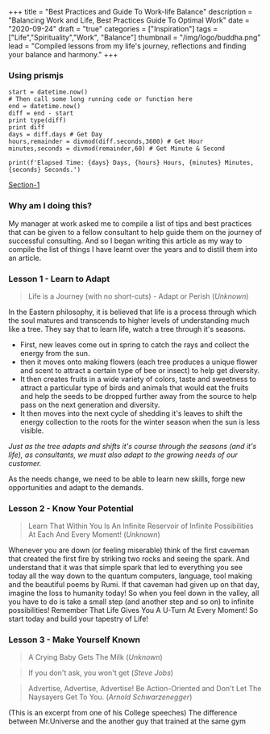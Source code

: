 +++
title = "Best Practices and Guide To Work-life Balance"
description = "Balancing Work and Life, Best Practices Guide To Optimal Work"
date = "2020-09-24"
draft = "true"
categories = ["Inspiration"]
tags = ["Life","Spirituality","Work", "Balance"]
thumbnail = "/img/logo/buddha.png"
lead = "Compiled lessons from my life's journey, reflections and finding your balance and harmony."
+++

### Using prismjs

<pre id="codeblk1" class="line-numbers" data-line="2,4-5"><code class="lang-shell-session">start = datetime.now()
# Then call some long running code or function here
end = datetime.now()
diff = end - start
print type(diff)
print diff
days = diff.days # Get Day 
hours,remainder = divmod(diff.seconds,3600) # Get Hour
minutes,seconds = divmod(remainder,60) # Get Minute & Second

print(f'Elapsed Time: {days} Days, {hours} Hours, {minutes} Minutes, {seconds} Seconds.') 
</code></pre>

<a href="#codeblk1.3-5,7">Section-1</a>

### Why am I doing this?

My manager at work asked me to compile a list of tips and best practices that can be given to a fellow consultant to help guide them on the journey of successful consulting. And so I began writing this article as my way to compile the list of things I have learnt over the years and to distill them into an article.

### Lesson 1 - Learn to Adapt

> Life is a Journey (with no short-cuts) - Adapt or Perish (_Unknown_)

In the Eastern philosophy, it is believed that life is a process through which the soul matures and transcends to higher levels of understanding much like a tree. They say that to learn life, watch a tree through it's seasons. 

- First, new leaves come out in spring to catch the rays and collect the energy from the sun.
- then it moves onto making flowers (each tree produces a unique flower and scent to attract a certain type of bee or insect) to help get diversity.
- It then creates fruits in a wide variety of colors, taste and sweetness to attract a particular type of birds and animals that would eat the fruits and help the seeds to be dropped further away from the source to help pass on the next generation and diversity.
- It then moves into the next cycle of shedding it's leaves to shift the energy collection to the roots for the winter season when the sun is less visible.

_Just as the tree adapts and shifts it's course through the seasons (and it's life), as consultants, we must also adapt to the growing needs of our customer._

As the needs change, we need to be able to learn new skills, forge new opportunities and adapt to the demands.

### Lesson 2 - Know Your Potential

> Learn That Within You Is An Infinite Reservoir of Infinite Possibilities At Each And Every Moment! (_Unknown_)

Whenever you are down (or feeling miserable) think of the first caveman that created the first fire by striking two rocks and seeing the spark. And understand that it was that simple spark that led to everything you see today all the way down to the quantum computers, language, tool making and the beautiful poems by Rumi. If that caveman had given up on that day, imagine the loss to humanity today! So when you feel down in the valley, all you have to do is take a small step (and another step and so on) to infinite possibilities! Remember That Life Gives You A U-Turn At Every Moment! So start today and build your tapestry of Life!

### Lesson 3 - Make Yourself Known

> A Crying Baby Gets The Milk (_Unknown_)

> If you don't ask, you won't get (_Steve Jobs_)

> Advertise, Advertise, Advertise! Be Action-Oriented and Don't Let The Naysayers Get To You. (_Arnold Schwarzenegger_)


(This is an excerpt from one of his College speeches) The difference between Mr.Universe and the another guy that trained at the same gym  
